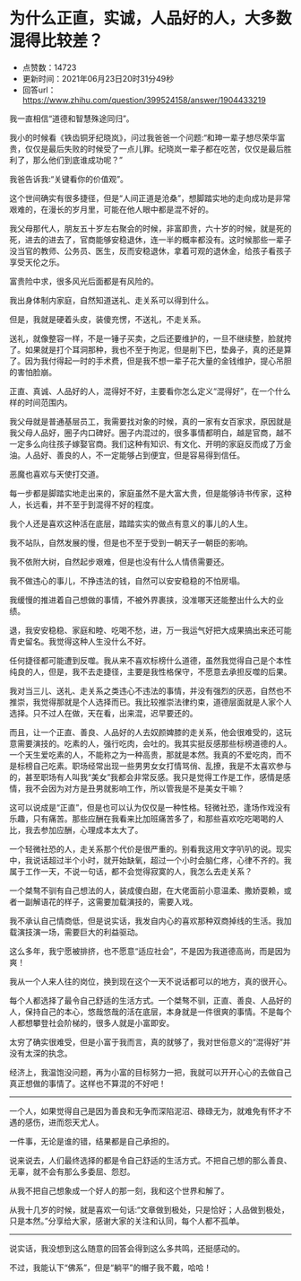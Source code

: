 # 为什么正直，实诚，人品好的人，大多数混得比较差？
- 点赞数：14723
- 更新时间：2021年06月23日20时31分49秒
- 回答url：https://www.zhihu.com/question/399524158/answer/1904433219
<body>
 <p data-pid="ojtlNRa7">我一直相信“道德和智慧殊途同归”。</p>
 <p data-pid="u41iK3sN">我小的时候看《铁齿铜牙纪晓岚》，问过我爸爸一个问题:“和珅一辈子想尽荣华富贵，仅仅是最后失败的时候受了一点儿罪。纪晓岚一辈子都在吃苦，仅仅是最后胜利了，那么他们到底谁成功呢？”</p>
 <p data-pid="oPMYVS5E">我爸告诉我:“关键看你的价值观”。</p>
 <p data-pid="7bFc3L2m">这个世间确实有很多捷径，但是“人间正道是沧桑”，想脚踏实地的走向成功是非常艰难的，在漫长的岁月里，可能在他人眼中都是混不好的。</p>
 <p data-pid="ceSuF5-1">我父母那代人，朋友五十岁左右聚会的时候，非富即贵，六十岁的时候，就是死的死，进去的进去了，官商能够安稳退休，连一半的概率都没有。这时候那些一辈子没当官的教师、公务员、医生，反而安稳退休，拿着可观的退休金，给孩子看孩子享受天伦之乐。</p>
 <p data-pid="MdRF-I_Z">富贵险中求，很多风光后面都是有风险的。</p>
 <p data-pid="nbIPV5P3">我出身体制内家庭，自然知道送礼、走关系可以得到什么。</p>
 <p data-pid="Dm1Y74cY">但是，我就是硬着头皮，装傻充愣，不送礼，不走关系。</p>
 <p data-pid="zU318WH4">送礼，就像整容一样，不是一锤子买卖，之后还要维护的，一旦不继续整，脸就挎了。如果就是打个耳洞那种，我也不至于拘泥，但是削下巴，垫鼻子，真的还是算了。因为我付得起一时的手术费，但是我不想一辈子花大量的金钱维护，提心吊胆的害怕脸崩。</p>
 <p data-pid="e6Izv_rl">正直、真诚、人品好的人，混得好不好，主要看你怎么定义“混得好”，在一个什么样的时间范围内。</p>
 <p data-pid="VXBZenH6">我父母就是普通基层员工，我需要找对象的时候，真的一家有女百家求，原因就是我父母人品好，圈子内口碑好。圈子内混过的，很多事情都明白，越是官商，越不一定多么向往孩子嫁娶官商。我们这种有知识、有文化、开明的家庭反而成了万金油。人品好、善良的人，不一定能够占到便宜，但是容易得到信任。</p>
 <p data-pid="JW5JTWvc">恶魔也喜欢与天使打交道。</p>
 <p data-pid="YjJ8GXSw">每一步都是脚踏实地走出来的，家庭虽然不是大富大贵，但是能够诗书传家，这种人，长远看，并不至于到混得不好的程度。</p>
 <p data-pid="rT7KvUaf">我个人还是喜欢这种活在底层，踏踏实实的做点有意义的事儿的人生。</p>
 <p data-pid="GRb50lhb">我不站队，自然发展的慢，但是也不至于受到一朝天子一朝臣的影响。</p>
 <p data-pid="OQpdHK9y">我不依附大树，自然起步艰难，但是也没有什么人情债需要还。</p>
 <p data-pid="UpXRp6y4">我不做违心的事儿，不挣违法的钱，自然可以安安稳稳的不怕房塌。</p>
 <p data-pid="_QNb_uyO">我缓慢的推进着自己想做的事情，不被外界裹挟，没准哪天还能整出什么大的业绩。</p>
 <p data-pid="hk62UY7y">退，我安安稳稳、家庭和睦、吃喝不愁，进，万一我运气好把大成果搞出来还可能青史留名。我觉得这种人生没什么不好。</p>
 <p data-pid="beHAJKBp">任何捷径都可能遭到反噬。我从来不喜欢标榜什么道德，虽然我觉得自己是个本性纯良的人，但是，我不去走捷径，主要是我性格保守，不愿意去承担反噬的后果。</p>
 <p data-pid="0r9Ily7F">我对当三儿、送礼、走关系之类违心不违法的事情，并没有强烈的厌恶，自然也不推崇，我觉得那就是个人选择而已。我比较推崇法律约束，道德层面就是人家个人选择。只不过人在做，天在看，出来混，迟早要还的。</p>
 <p data-pid="mIKazYKa">而且，让一个正直、善良、人品好的人去奴颜婢膝的走关系，他会很难受的，这玩意需要演技的。吃素的人，强行吃肉，会吐的。我其实挺反感那些标榜道德的人。一个天生爱吃素的人，不能称之为一种高贵，那就是本然。我真的不爱吃肉，而不是标榜自己吃素。职场经常出现一些男男女女打情骂俏、乱撩，我是不太喜欢参与的，甚至职场有人叫我“美女”我都会非常反感。我只是觉得工作是工作，感情是感情，我不会因为对方是丑男就影响工作，所以管我是不是美女干嘛？</p>
 <p data-pid="J--6lBh_">这可以说成是“正直”，但是也可以认为仅仅是一种性格。轻微社恐，逢场作戏没有乐趣，只有痛苦。那些应酬在我看来比加班痛苦多了，和那些喜欢吃吃喝喝的人比，我去参加应酬，心理成本太大了。</p>
 <p data-pid="_83EPbgi">一个轻微社恐的人，走关系那个代价是很严重的。别看我这用文字叭叭的说。现实中，我说话超过半个小时，就开始缺氧，超过一个小时会脑仁疼，心律不齐的。我属于工作一天，不说一句话，都不会觉得寂寞的人，我怎么去走关系？</p>
 <p data-pid="YoEtIpWc">一个桀骜不驯有自己想法的人，装成傻白甜，在大佬面前小意温柔、撒娇耍赖，或者一副解语花的样子，这需要加载演技的，需要入戏。</p>
 <p data-pid="6L3vtzEU">我不承认自己情商低，但是说实话，我发自内心的喜欢那种双商掉线的生活。我加载演技演一场，需要巨大的利益驱动。</p>
 <p data-pid="i4oWkgkK">这么多年，我宁愿被排挤，也不愿意“适应社会”，不是因为我道德高尚，而是因为爽！</p>
 <p data-pid="DewmP0Uy">我从一个人来人往的岗位，换到现在这个一天不说话都可以的地方，真的很开心。</p>
 <p data-pid="C9Onl659">每个人都选择了最令自己舒适的生活方式。一个桀骜不驯，正直、善良、人品好的人，保持自己的本心，悠哉悠哉的活在底层，本身就是一件很爽的事情。不是每个人都想攀登社会阶梯的，很多人就是小富即安。</p>
 <p data-pid="CKuF2Xv1">太穷了确实很难受，但是小富于我而言，真的就够了，我对世俗意义的“混得好”并没有太深的执念。</p>
 <p data-pid="4h_IEa1f">经济上，我温饱没问题，再为小富的目标努力一把，我就可以开开心心的去做自己真正想做的事情了。这样也不算混的不好吧！</p>
 <hr>
 <p data-pid="O9KAxD-W">一个人，如果觉得自己是因为善良和无争而深陷泥沼、碌碌无为，就难免有怀才不遇的感伤，进而怨天尤人。</p>
 <p data-pid="KTAMklPC">一件事，无论是谁的错，结果都是自己承担的。</p>
 <p data-pid="2Dj5RMuf">说来说去，人们最终选择的都是令自己舒适的生活方式。不把自己想的那么善良、无辜，就不会有那么多委屈、怨怼。</p>
 <p data-pid="7WVmQ8Mb">从我不把自己想象成一个好人的那一刻，我和这个世界和解了。</p>
 <p data-pid="98Q2mmvK">从我十几岁的时候，就是喜欢一句话:“文章做到极处，只是恰好；人品做到极处，只是本然。”分享给大家，感谢大家的关注和认同，每个人都不孤单。</p>
 <hr>
 <p data-pid="corBFObz">说实话，我没想到这么随意的回答会得到这么多共鸣，还挺感动的。</p>
 <p data-pid="aS6rpT6N">不过，我能认下“佛系”，但是“躺平”的帽子我不戴，哈哈！</p>
</body>